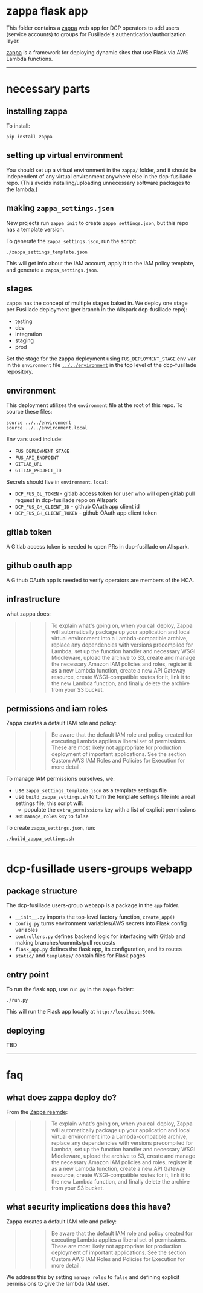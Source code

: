 # zappa flask app

This folder contains a [zappa](https://github.com/Miserlou/Zappa) web app for
DCP operators to add users (service accounts) to groups for Fusillade's 
authentication/authorization layer.

[zappa](https://github.com/Miserlou/Zappa) is a framework for deploying dynamic
sites that use Flask via AWS Lambda functions.

---

# necessary parts

## installing zappa

To install:

    pip install zappa

## setting up virtual environment

You should set up a virtual environment in the `zappa/` folder, and it should be independent of any virtual environment
anywhere else in the dcp-fusillade repo. (This avoids installing/uploading unnecessary software packages to the lambda.)

## making `zappa_settings.json`

New projects run `zappa init` to create `zappa_settings.json`, but this repo has a template version.

To generate the `zappa_settings.json`, run the script:

```
./zappa_settings_template.json 
```

This will get info about the IAM account, apply it to the IAM policy template, and generate a `zappa_settings.json`.

## stages

zappa has the concept of multiple stages baked in. We deploy one stage per
Fusillade deployment (per branch in the Allspark dcp-fusillade repo):

* testing
* dev
* integration
* staging
* prod

Set the stage for the zappa deployment using `FUS_DEPLOYMENT_STAGE`
env var in the `environment` file
[`../../environment`](../../environment) in the top level of the
dcp-fusillade repository.

## environment

This deployment utilizes the `environment` file at the root of this repo. To source these files:

```
source ../../environment
source ../../environment.local
```

Env vars used include:

* `FUS_DEPLOYMENT_STAGE`
* `FUS_API_ENDPOINT`
* `GITLAB_URL`
* `GITLAB_PROJECT_ID`

Secrets should live in `environment.local`:

* `DCP_FUS_GL_TOKEN` - gitlab access token for user who will open gitlab pull 
  request in dcp-fusillade repo on Allspark
* `DCP_FUS_GH_CLIENT_ID` - github OAuth app client id
* `DCP_FUS_GH_CLIENT_TOKEN` - github OAuth app client token

## gitlab token

A Gitlab access token is needed to open PRs in dcp-fusillade on Allspark.

## github oauth app

A Github OAuth app is needed to verify operators are members of the HCA.

## infrastructure

what zappa does:

>>> To explain what's going on, when you call deploy, Zappa will automatically package up your application and
    local virtual environment into a Lambda-compatible archive, replace any dependencies with versions precompiled for
    Lambda, set up the function handler and necessary WSGI Middleware, upload the archive to S3, create and manage
    the necessary Amazon IAM policies and roles, register it as a new Lambda function, create a new API Gateway
    resource, create WSGI-compatible routes for it, link it to the new Lambda function, and finally delete the
    archive from your S3 bucket.

## permissions and iam roles

Zappa creates a default IAM role and policy:

>>> Be aware that the default IAM role and policy created for executing Lambda applies a liberal set of
    permissions. These are most likely not appropriate for production deployment of important applications. See the
    section Custom AWS IAM Roles and Policies for Execution for more detail.

To manage IAM permissions ourselves, we:

- use `zappa_settings_template.json` as a template settings file
- use `build_zappa_settings.sh` to turn the template settings file into a real settings file; this script will:
    - populate the `extra_permissions` key with a list of explicit permissions
- set `manage_roles` key to `false`

To create `zappa_settings.json`, run:

```
./build_zappa_settings.sh
```

---

# dcp-fusillade users-groups webapp

## package structure

The dcp-fusillade users-group webapp is a package in the `app` folder.

- `__init__.py` imports the top-level factory function, `create_app()`
- `config.py` turns environment variables/AWS secrets into Flask config variables
- `controllers.py` defines backend logic for interfacing with Gitlab and making branches/commits/pull requests
- `flask_app.py` defines the flask app, its configuration, and its routes
- `static/` and `templates/` contain files for Flask pages

## entry point

To run the flask app, use `run.py` in the `zappa` folder:

```
./run.py
```

This will run the Flask app locally at `http://localhost:5000`.

## deploying

TBD

---

# faq

## what does zappa deploy do?

From the [Zappa reamde](https://github.com/Miserlou/Zappa):

>>> To explain what's going on, when you call deploy, Zappa will automatically package up your application and
    local virtual environment into a Lambda-compatible archive, replace any dependencies with versions precompiled for
    Lambda, set up the function handler and necessary WSGI Middleware, upload the archive to S3, create and manage
    the necessary Amazon IAM policies and roles, register it as a new Lambda function, create a new API Gateway
    resource, create WSGI-compatible routes for it, link it to the new Lambda function, and finally delete the
    archive from your S3 bucket.

## what security implications does this have?

Zappa creates a default IAM role and policy:

>>> Be aware that the default IAM role and policy created for executing Lambda applies a liberal set of
    permissions. These are most likely not appropriate for production deployment of important applications. See the
    section Custom AWS IAM Roles and Policies for Execution for more detail.

We address this by setting `manage_roles` to `false` and defining explicit permissions to give the lambda IAM user.

